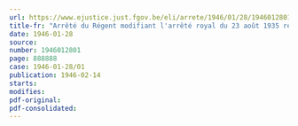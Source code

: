 ```yaml
---
url: https://www.ejustice.just.fgov.be/eli/arrete/1946/01/28/1946012801/justel
title-fr: "Arrêté du Régent modifiant l'arrêté royal du 23 août 1935 réglementant le commerce des semences, des plants de toutes espèces, des engrais et des substances destinées à l'alimentation des animaux"
date: 1946-01-28
source:
number: 1946012801
page: 888888
case: 1946-01-28/01
publication: 1946-02-14
starts:
modifies:
pdf-original:
pdf-consolidated:
---
```


